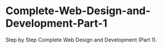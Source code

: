 # Complete-Web-Design-and-Development-Part-1
Step by Step Complete Web Design and Development (Part 1).
